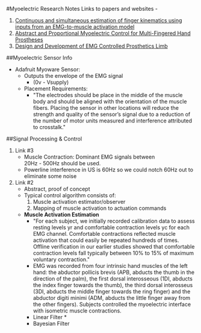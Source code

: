 #Myoelectric Research Notes
Links to papers and websites -  

1. [Continuous and simultaneous estimation of finger kinematics using inputs from an EMG-to-muscle activation model](https://jneuroengrehab.biomedcentral.com/articles/10.1186/1743-0003-11-122)  
2. [Abstract and Proportional Myoelectric Control for Multi-Fingered Hand Prostheses](https://www.ncbi.nlm.nih.gov/pmc/articles/PMC3825263/)  
3. [Design and Development of EMG Controlled Prosthetics Limb](https://www.sciencedirect.com/science/article/pii/S1877705812023223)

##Myoelectric Sensor Info
* Adafruit Myoware Sensor:
	* Outputs the envelope of the EMG signal 
		* (0v - Vsupply)
	* Placement Requirements:
		*   "The electrodes should be place in the middle of the muscle body and should be
aligned with the orientation of the muscle fibers. Placing the sensor in other locations will
reduce the strength and quality of the sensor’s signal due to a reduction of the number of
motor units measured and interference attributed to crosstalk."

##Signal Processing & Control
1. Link #3
	* Muscle Contraction: Dominant EMG signals between  
	  20Hz - 500Hz should be used.
	* Powerline interference in US is 60Hz so we could notch 60Hz out to eliminate some noise
2. Link #2 
	* Abstract, proof of concept
	* Typical control algorithm consists of:
		1. Muscle activation estimator/observer
		2. Mapping of muscle activation to actuation commands
	* **Muscle Activation Estimation**	
		* "For each subject, we initially recorded calibration data to assess resting levels yr and comfortable contraction levels yc for each EMG channel. Comfortable contractions reflected muscle activation that could easily be repeated hundreds of times. Offline verification in our earlier studies showed that comfortable contraction levels fall typically between 10% to 15% of maximum voluntary contraction." 
		* EMG was recorded from four intrinsic hand muscles of the left hand: the abductor pollicis brevis (APB, abducts the thumb in the direction of the palm), the first dorsal interosseous (1DI, abducts the index finger towards the thumb), the third dorsal interosseus (3DI, abducts the middle finger towards the ring finger) and the abductor digiti minimi (ADM, abducts the little finger away from the other fingers). Subjects controlled the myoelectric interface with isometric muscle contractions.
		* Linear Filter
			* 
		*  Bayesian Filter